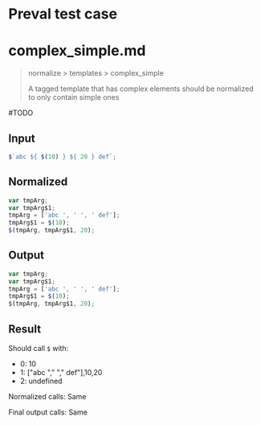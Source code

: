 # Preval test case

# complex_simple.md

> normalize > templates > complex_simple
>
> A tagged template that has complex elements should be normalized to only contain simple ones

#TODO

## Input

`````js filename=intro
$`abc ${ $(10) } ${ 20 } def`;
`````

## Normalized

`````js filename=intro
var tmpArg;
var tmpArg$1;
tmpArg = ['abc ', ' ', ' def'];
tmpArg$1 = $(10);
$(tmpArg, tmpArg$1, 20);
`````

## Output

`````js filename=intro
var tmpArg;
var tmpArg$1;
tmpArg = ['abc ', ' ', ' def'];
tmpArg$1 = $(10);
$(tmpArg, tmpArg$1, 20);
`````

## Result

Should call `$` with:
 - 0: 10
 - 1: ["abc "," "," def"],10,20
 - 2: undefined

Normalized calls: Same

Final output calls: Same
